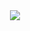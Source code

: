 


<div align="center" background="red">
  <img src="https://media.giphy.com/media/PmN6BuVy5VIUzA8zJ0/giphy.gif" />
</div>
